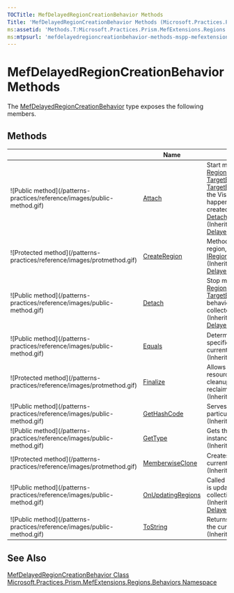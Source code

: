 ```yaml
---
TOCTitle: MefDelayedRegionCreationBehavior Methods
Title: 'MefDelayedRegionCreationBehavior Methods (Microsoft.Practices.Prism.MefExtensions.Regions.Behaviors)'
ms:assetid: 'Methods.T:Microsoft.Practices.Prism.MefExtensions.Regions.Behaviors.MefDelayedRegionCreationBehavior'
ms:mtpsurl: 'mefdelayedregioncreationbehavior-methods-mspp-mefextensions-regions-behaviors.md'
---
```



# MefDelayedRegionCreationBehavior Methods

The [MefDelayedRegionCreationBehavior](/patterns-practices/reference/mefdelayedregioncreationbehavior-class-mspp-mefextensions-regions-behaviors) type exposes the following members.

## Methods


<table>

<thead>
<tr class="header">
<th> </th>
<th>Name</th>
<th>Description</th>
</tr>
</thead>
<tbody>
<tr class="odd">
<td>![Public method](/patterns-practices/reference/images/public-method.gif)</td>
<td><a href="/patterns-practices/reference/delayedregioncreationbehavior-attach-method-mspp-regions-behaviors">Attach</a></td>
<td><div class="summary">
Start monitoring the <a href="/patterns-practices/reference/regionmanager-class-mspp-regions">RegionManager</a> and the <a href="/patterns-practices/reference/delayedregioncreationbehavior-targetelement-property-mspp-regions-behaviors">TargetElement</a> to detect when the <a href="/patterns-practices/reference/delayedregioncreationbehavior-targetelement-property-mspp-regions-behaviors">TargetElement</a> becomes part of the Visual Tree. When that happens, the Region will be created and the behavior will <a href="/patterns-practices/reference/delayedregioncreationbehavior-detach-method-mspp-regions-behaviors">Detach()</a>.
</div>
(Inherited from <a href="/patterns-practices/reference/delayedregioncreationbehavior-class-mspp-regions-behaviors">DelayedRegionCreationBehavior</a>.)</td>
</tr>
<tr class="even">
<td>![Protected method](/patterns-practices/reference/images/protmethod.gif)</td>
<td><a href="/patterns-practices/reference/delayedregioncreationbehavior-createregion-method-mspp-regions-behaviors">CreateRegion</a></td>
<td><div class="summary">
Method that will create the region, by calling the right <a href="/patterns-practices/reference/iregionadapter-interface-mspp-regions">IRegionAdapter</a>.
</div>
(Inherited from <a href="/patterns-practices/reference/delayedregioncreationbehavior-class-mspp-regions-behaviors">DelayedRegionCreationBehavior</a>.)</td>
</tr>
<tr class="odd">
<td>![Public method](/patterns-practices/reference/images/public-method.gif)</td>
<td><a href="/patterns-practices/reference/delayedregioncreationbehavior-detach-method-mspp-regions-behaviors">Detach</a></td>
<td><div class="summary">
Stop monitoring the <a href="/patterns-practices/reference/regionmanager-class-mspp-regions">RegionManager</a> and the <a href="/patterns-practices/reference/delayedregioncreationbehavior-targetelement-property-mspp-regions-behaviors">TargetElement</a>, so that this behavior can be garbage collected.
</div>
(Inherited from <a href="/patterns-practices/reference/delayedregioncreationbehavior-class-mspp-regions-behaviors">DelayedRegionCreationBehavior</a>.)</td>
</tr>
<tr class="even">
<td>![Public method](/patterns-practices/reference/images/public-method.gif)</td>
<td><a href="http://msdn.microsoft.com/en-us/library/bsc2ak47">Equals</a></td>
<td><div class="summary">
Determines whether the specified <a href="http://msdn.microsoft.com/en-us/library/e5kfa45b">Object</a> is equal to the current <a href="http://msdn.microsoft.com/en-us/library/e5kfa45b">Object</a>.
</div>
(Inherited from <a href="http://msdn.microsoft.com/en-us/library/e5kfa45b">Object</a>.)</td>
</tr>
<tr class="odd">
<td>![Protected method](/patterns-practices/reference/images/protmethod.gif)</td>
<td><a href="http://msdn.microsoft.com/en-us/library/4k87zsw7">Finalize</a></td>
<td><div class="summary">
Allows an object to try to free resources and perform other cleanup operations before it is reclaimed by garbage collection.
</div>
(Inherited from <a href="http://msdn.microsoft.com/en-us/library/e5kfa45b">Object</a>.)</td>
</tr>
<tr class="even">
<td>![Public method](/patterns-practices/reference/images/public-method.gif)</td>
<td><a href="http://msdn.microsoft.com/en-us/library/zdee4b3y">GetHashCode</a></td>
<td><div class="summary">
Serves as a hash function for a particular type.
</div>
(Inherited from <a href="http://msdn.microsoft.com/en-us/library/e5kfa45b">Object</a>.)</td>
</tr>
<tr class="odd">
<td>![Public method](/patterns-practices/reference/images/public-method.gif)</td>
<td><a href="http://msdn.microsoft.com/en-us/library/dfwy45w9">GetType</a></td>
<td><div class="summary">
Gets the <a href="http://msdn.microsoft.com/en-us/library/42892f65">Type</a> of the current instance.
</div>
(Inherited from <a href="http://msdn.microsoft.com/en-us/library/e5kfa45b">Object</a>.)</td>
</tr>
<tr class="even">
<td>![Protected method](/patterns-practices/reference/images/protmethod.gif)</td>
<td><a href="http://msdn.microsoft.com/en-us/library/57ctke0a">MemberwiseClone</a></td>
<td><div class="summary">
Creates a shallow copy of the current <a href="http://msdn.microsoft.com/en-us/library/e5kfa45b">Object</a>.
</div>
(Inherited from <a href="http://msdn.microsoft.com/en-us/library/e5kfa45b">Object</a>.)</td>
</tr>
<tr class="odd">
<td>![Public method](/patterns-practices/reference/images/public-method.gif)</td>
<td><a href="/patterns-practices/reference/delayedregioncreationbehavior-onupdatingregions-method-mspp-regions-behaviors">OnUpdatingRegions</a></td>
<td><div class="summary">
Called when the <a href="/patterns-practices/reference/regionmanager-class-mspp-regions">RegionManager</a> is updating it's <a href="/patterns-practices/reference/regionmanager-regions-property-mspp-regions">Regions</a> collection.
</div>
(Inherited from <a href="/patterns-practices/reference/delayedregioncreationbehavior-class-mspp-regions-behaviors">DelayedRegionCreationBehavior</a>.)</td>
</tr>
<tr class="even">
<td>![Public method](/patterns-practices/reference/images/public-method.gif)</td>
<td><a href="http://msdn.microsoft.com/en-us/library/7bxwbwt2">ToString</a></td>
<td><div class="summary">
Returns a string that represents the current object.
</div>
(Inherited from <a href="http://msdn.microsoft.com/en-us/library/e5kfa45b">Object</a>.)</td>
</tr>
</tbody>
</table>

## See Also

[MefDelayedRegionCreationBehavior Class](/patterns-practices/reference/mefdelayedregioncreationbehavior-class-mspp-mefextensions-regions-behaviors)<br/>
[Microsoft.Practices.Prism.MefExtensions.Regions.Behaviors Namespace](/patterns-practices/reference/mspp-mefextensions-regions-behaviors-namespace)<br/>